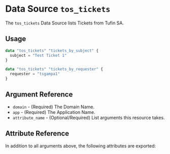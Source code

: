 # Data Source `tos_tickets`

The `tos_tickets` Data Source lists Tickets from Tufin SA.

## Usage

```terraform
data "tos_tickets" "tickets_by_subject" {
  subject = "Test Ticket 1"
}

data "tos_tickets" "tickets_by_requester" {
  requester = "tsgampa1"
}
```

## Argument Reference

* `domain` - (Required) The Domain Name.
* `app` - (Required) The Application Name.
* `attribute_name` - (Optional/Required) List arguments this resource takes.

## Attribute Reference

In addition to all arguments above, the following attributes are exported:
